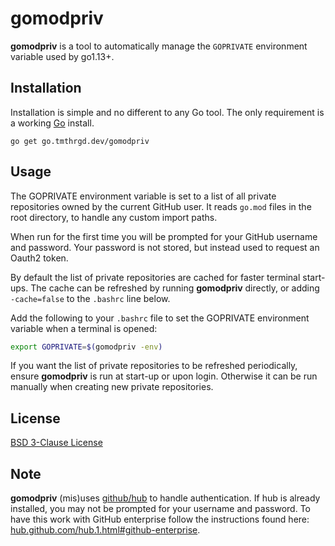# gomodpriv

**gomodpriv** is a tool to automatically manage the `GOPRIVATE` environment
variable used by go1.13+.

## Installation

Installation is simple and no different to any Go tool. The only requirement is
a working [Go](https://golang.org/) install.

```
go get go.tmthrgd.dev/gomodpriv
```

## Usage

The GOPRIVATE environment variable is set to a list of all private repositories
owned by the current GitHub user. It reads `go.mod` files in the root
directory, to handle any custom import paths.

When run for the first time you will be prompted for your GitHub username and
password. Your password is not stored, but instead used to request an Oauth2
token.

By default the list of private repositories are cached for faster terminal
start-ups. The cache can be refreshed by running **gomodpriv** directly, or
adding `-cache=false` to the `.bashrc` line below.

Add the following to your `.bashrc` file to set the GOPRIVATE environment
variable when a terminal is opened:
```bash
export GOPRIVATE=$(gomodpriv -env)
```

If you want the list of private repositories to be refreshed periodically,
ensure **gomodpriv** is run at start-up or upon login. Otherwise it can be run
manually when creating new private repositories.

## License

[BSD 3-Clause License](LICENSE)

## Note

**gomodpriv** (mis)uses [github/hub](https://github.com/github/hub) to handle
authentication. If hub is already installed, you may not be prompted for your
username and password. To have this work with GitHub enterprise follow the
instructions found here:
[hub.github.com/hub.1.html#github-enterprise](https://hub.github.com/hub.1.html#github-enterprise).
